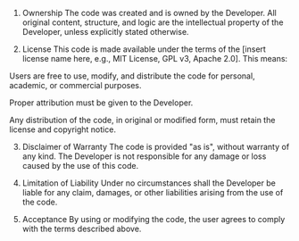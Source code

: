 1. Ownership
The code was created and is owned by the Developer. All original content, structure, and logic are the intellectual property of the Developer, unless explicitly stated otherwise.

2. License
This code is made available under the terms of the [insert license name here, e.g., MIT License, GPL v3, Apache 2.0]. This means:

Users are free to use, modify, and distribute the code for personal, academic, or commercial purposes.

Proper attribution must be given to the Developer.

Any distribution of the code, in original or modified form, must retain the license and copyright notice.

3. Disclaimer of Warranty
The code is provided "as is", without warranty of any kind. The Developer is not responsible for any damage or loss caused by the use of this code.

4. Limitation of Liability
Under no circumstances shall the Developer be liable for any claim, damages, or other liabilities arising from the use of the code.

5. Acceptance
By using or modifying the code, the user agrees to comply with the terms described above.

